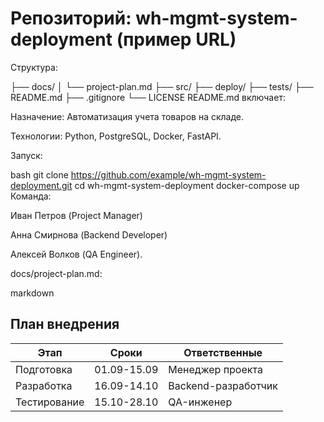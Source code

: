 # Репозиторий: wh-mgmt-system-deployment (пример URL)
Структура:

├── docs/
│   └── project-plan.md
├── src/
├── deploy/
├── tests/
├── README.md
├── .gitignore
└── LICENSE
README.md включает:

Назначение: Автоматизация учета товаров на складе.

Технологии: Python, PostgreSQL, Docker, FastAPI.

Запуск:

bash
git clone https://github.com/example/wh-mgmt-system-deployment.git
cd wh-mgmt-system-deployment
docker-compose up
Команда:

Иван Петров (Project Manager)

Анна Смирнова (Backend Developer)

Алексей Волков (QA Engineer).

docs/project-plan.md:

markdown
## План внедрения
| Этап          | Сроки     | Ответственные       |
|---------------|-----------|---------------------|
| Подготовка    | 01.09-15.09 | Менеджер проекта  |
| Разработка    | 16.09-14.10 | Backend-разработчик|
| Тестирование  | 15.10-28.10 | QA-инженер        |
